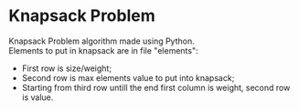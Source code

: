 # Knapsack Problem
Knapsack Problem algorithm made using Python. <br />
Elements to put in knapsack are in file "elements": <br />
  - First row is size/weight; <br />
  - Second row is max elements value to put into knapsack; <br />
  - Starting from third row untill the end first column is weight, second row is value. <br />
